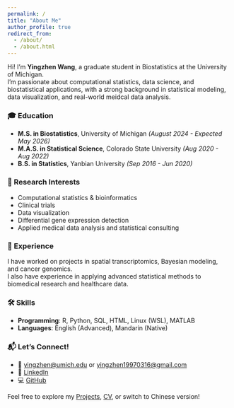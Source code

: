 ```yaml
---
permalink: /
title: "About Me"
author_profile: true
redirect_from: 
  - /about/
  - /about.html
---
```


Hi! I’m **Yingzhen Wang**, a graduate student in Biostatistics at the University of Michigan.  
I’m passionate about computational statistics, data science, and biostatistical applications, with a strong background in statistical modeling, data visualization, and real-world meidcal data analysis.

### 🎓 Education
- **M.S. in Biostatistics**, University of Michigan *(August 2024 - Expected May 2026)*
- **M.A.S. in Statistical Science**, Colorado State University *(Aug 2020 - Aug 2022)*
- **B.S. in Statistics**, Yanbian University *(Sep 2016 - Jun 2020)*

### 🔬 Research Interests
- Computational statistics & bioinformatics  
- Clinical trials 
- Data visualization  
- Differential gene expression detection  
- Applied medical data analysis and statistical consulting  

### 💼 Experience
I have worked on projects in spatial transcriptomics, Bayesian modeling, and cancer genomics.  
I also have experience in applying advanced statistical methods to biomedical research and healthcare data.

### 🛠 Skills
- **Programming**: R, Python, SQL, HTML, Linux (WSL), MATLAB   
- **Languages**: English (Advanced), Mandarin (Native)  

### 📬 Let’s Connect!
- 📧 [yingzhen@umich.edu](mailto:yingzhen@umich.edu) or [yingzhen19970316@gmail.com](mailto:yingzhen19970316@gmail.com)  
- 💼 [LinkedIn](https://www.linkedin.com/in/yingzhen-wang)  
- 💻 [GitHub](https://github.com/Umichyingzhen)  

Feel free to explore my [Projects](/Projects), [CV](/cv), or switch to Chinese version!

